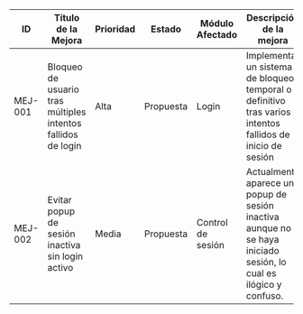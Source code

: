 | ID       | Título de la Mejora                                        | Prioridad | Estado   | Módulo Afectado | Descripción de la mejora                                                                                         | Justificación                                                                                      | Recomendación                                                                                         | Reportado por     | Fecha      |
|----------|-------------------------------------------------------------|-----------|----------|------------------|----------------------------------------------------------------------------------------------------|------------------------------------------------------------------------------------------------------|--------------------------------------------------------------------------------------------------------|--------------------|------------|
| MEJ-001  | Bloqueo de usuario tras múltiples intentos fallidos de login | Alta      | Propuesta| Login            | Implementar un sistema de bloqueo temporal o definitivo tras varios intentos fallidos de inicio de sesión | Aumenta la seguridad del sistema ante intentos de fuerza bruta o accesos no autorizados           | Bloquear temporalmente la cuenta tras 5 intentos fallidos. Mostrar mensaje: “Usuario bloqueado. Contacte al administrador.” | Leandro G. Díaz    | 2025-06-05 |
| MEJ-002  | Evitar popup de sesión inactiva sin login activo                   | Media     | Propuesta| Control de sesión | Actualmente aparece un popup de sesión inactiva aunque no se haya iniciado sesión, lo cual es ilógico y confuso.     | Rompe la lógica de sesión y puede generar confusión en el usuario final.                                | Condicionar el popup para que solo se muestre si el usuario tiene una sesión activa iniciada correctamente. | Leandro G. Díaz    | 2025-06-05 |
